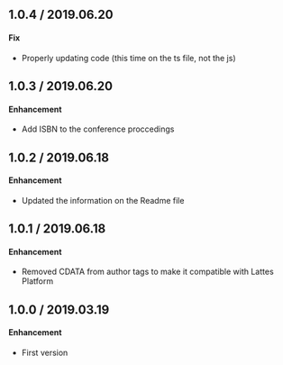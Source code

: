 ## 1.0.4 / 2019.06.20

#### Fix

- Properly updating code (this time on the ts file, not the js)

## 1.0.3 / 2019.06.20

#### Enhancement

- Add ISBN to the conference proccedings

## 1.0.2 / 2019.06.18

#### Enhancement

- Updated the information on the Readme file

## 1.0.1 / 2019.06.18

#### Enhancement

- Removed CDATA from author tags to make it compatible with Lattes Platform

## 1.0.0 / 2019.03.19

#### Enhancement

- First version
